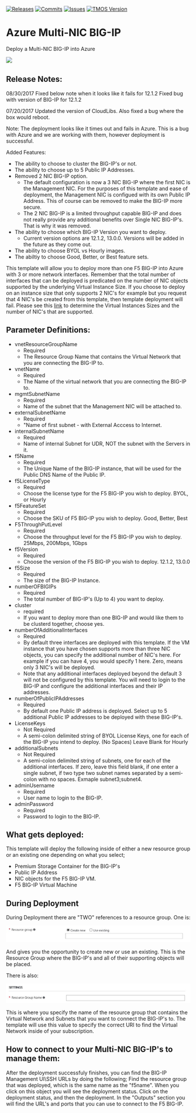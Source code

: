 [![Releases](https://img.shields.io/github/release/f5devcentral/f5-azure-multi-nic.svg)](https://github.com/f5devcentral/f5-azure-multi-nic/releases)
[![Commits](https://img.shields.io/github/commits-since/f5devcentral/f5-azure-multi-nic/v2.0.svg)](https://github.com/f5devcentral/f5-azure-multi-nic/commits)
[![Issues](https://img.shields.io/github/issues/f5devcentral/f5-azure-multi-nic.svg)](https://github.com/f5devcentral/f5-azure-multi-nic/issues)
[![TMOS Version](https://img.shields.io/badge/tmos--version-13.0.2-ff0000.svg)](https://github.com/f5devcentral/f5-azure-multi-nic)

# Azure Multi-NIC BIG-IP
Deploy a Multi-NIC BIG-IP into Azure  

<a target="_blank" href="https://portal.azure.com/#create/Microsoft.Template/uri/https%3A%2F%2Fraw.githubusercontent.com%2Ff5devcentral%2Ff5-azure-multi-nic%2Fmaster%2Fazuredeploy.json">
    <img src="http://azuredeploy.net/deploybutton.png"/>
</a>


## Release Notes:

08/30/2017
Fixed below note when it looks like it fails for 12.1.2
Fixed bug with version of BIG-IP for 12.1.2

07/20/2017
Updated the version of CloudLibs.  Also fixed a bug where the box would reboot.

Note: The deployment looks like it times out and fails in Azure.  This is a bug with Azure and we are working with them, however deployment is successful. 

Added Features:
* The ability to choose to cluster the BIG-IP's or not.
* The ability to choose up to 5 Public IP Addresses.
* Removed 2 NIC BIG-IP option.
  * The default configuration is now a 3 NIC BIG-IP where the first NIC is the Management NIC.  For the purposes of this template and ease of deployment, the Management NIC is configued with its own Public IP Address.  This of course can be removed to make the BIG-IP more secure.
  * The 2 NIC BIG-IP is a limited throughput capable BIG-IP and does not really provide any additional benefits over Single NIC BIG-IP's.  That is why it was removed.
* The ability to choose which BIG-IP Version you want to deploy.
  * Current version options are 12.1.2, 13.0.0.  Versions will be added in the future as they come out.
* The ability to choose BYOL vs Hourly images.
* The abiltiy to choose Good, Better, or Best feature sets.


This template will allow you to deploy more than one F5 BIG-IP into Azure with 3 or more network interfaces.  Remember that the total number of interfaces that can be deployed is predicated on the number of NIC objects supported by the underlying Virtual Instance Size.  If you choose to deploy on an instance size that only supports 2 NIC's for example but you request that 4 NIC's be created from this template, then template deployment will fail.  Please see this [link](https://azure.microsoft.com/en-us/documentation/articles/virtual-machines-windows-sizes/#size-tables) to determine the Virtual Instances Sizes and the number of NIC's that are supported.

## Parameter Definitions: ###

* vnetResourceGroupName
  * Required
  * The Resource Group Name that contains the Virtual Network that you are connecting the BIG-IP to.
* vnetName
  * Required
  * The Name of the virtual network that you are connecting the BIG-IP to.
* mgmtSubnetName
  * Required
  * Name of the subnet that the Management NIC will be attached to.
* externalSubnetName
  * Required
  * "Name of first subnet - with External Acccess to Internet.
* internalSubnetName
  * Required
  * Name of internal Subnet for UDR, NOT the subnet with the Servers in it.
* f5Name
  * Required
  * The Unique Name of the BIG-IP instance, that will be used for the Public DNS Name of the Public IP.
* f5LicenseType
  * Required
  * Choose the license type for the F5 BIG-IP you wish to deploy.  BYOL, or Hourly
* f5FeatureSet
  * Required
  * Choose the SKU of F5 BIG-IP you wish to deploy.  Good, Better, Best
* F5ThroughPutLevel
  * Required
  * Choose the throughput level for the F5 BIG-IP you wish to deploy.  25Mbps, 200Mbps, 1Gbps
* f5Version
  * Required
  * Choose the version of the F5 BIG-IP you wish to deploy.  12.1.2, 13.0.0
* f5Size
  * Required
  * The size of the BIG-IP Instance.
* numberOFBIGIPs
  * Required
  * The total number of BIG-IP's (Up to 4) you want to deploy.
* cluster
  * required
  * If you want to deploy more than one BIG-IP and would like them to be clusterd together, choose yes.
* numberOfAdditionalInterfaces
  * Required
  * By default three interfaces are deployed with this template.  If the VM instance that you have chosen supports more than three NIC objects, you can specify the additional number of NIC's here.  For example if you can have 4, you would specify 1 here.  Zero, means only 3 NIC's will be deployed.
  * Note that any additional interfaces deployed beyond the default 3 will not be configured by this template.  You will need to login to the BIG-IP and configure the additional interfaces and their IP addresses.
* numberOfPublicIPAddresses
  * Required
  * By default one Public IP address is deployed.  Select up to 5 additional Public IP addresses to be deployed with these BIG-IP's.
* LicenseKeys
  * Not Required
  * A semi-colon delimited string of BYOL License Keys, one for each of the BIG-IP you intend to deploy. (No Spaces) Leave Blank for Hourly
* additionalSubnets
  * Not Required
  * A semi-colon delimited string of subnets, one for each of the additional interfaces. If zero, leave this field blank, if one enter a single subnet, if two type two subnet names separated by a semi-colon with no spaces.  Exmaple subnet3;subnet4.
* adminUsername
  * Required
  * User name to login to the BIG-IP.
* adminPassword
  * Required
  * Password to login to the BIG-IP.



## What gets deployed:

This template will deploy the following inside of either a new resource group or an existing one depending on what you select;

* Premium Storage Container for the BIG-IP's
* Public IP Address
* NIC objects for the F5 BIG-IP VM.
* F5 BIG-IP Virtual Machine

## During Deployment
During Deployment there are "TWO" references to a resource group.  One is:
 
<img src="https://raw.githubusercontent.com/tstanley93/Azure-Multi-NIC/master/Azure-Multi-NIC/Azure-Multi-NIC/rg_01.jpg" />

And gives you the opportunity to create new or use an existing.  This is the Resource Group where the BIG-IP's and all of their supporting objects will be placed.

There is also:

<img src="https://raw.githubusercontent.com/tstanley93/Azure-Multi-NIC/master/Azure-Multi-NIC/Azure-Multi-NIC/rg_02.jpg" /> 

This is where you specify the name of the resource group that contains the Virtual Network and Subnets that you want to connect the BIG-IP's to.  The template will use this value to specify the correct URI to find the Virtual Network inside of your subscription.



## How to connect to your Multi-NIC BIG-IP's to manage them:

After the deployment successfuly finishes, you can find the BIG-IP Management UI\SSH URLs by doing the following;  Find the resource group that was deployed, which is the same name as the "f5name".  When you click on this object you will see the deployment status.  Click on the deployment status, and then the deployment.  In the "Outputs" section you will find the URL's and ports that you can use to connect to the F5 BIG-IP. 
